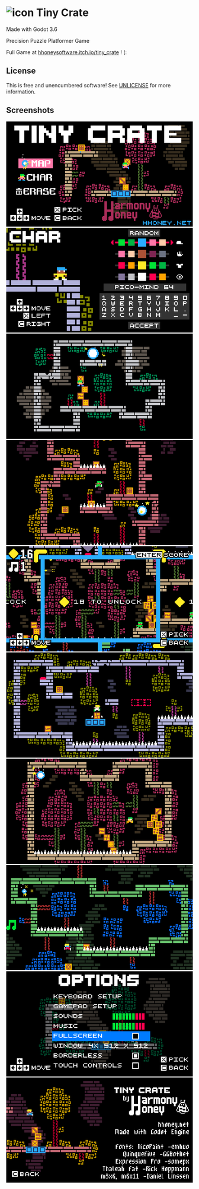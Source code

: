 # ![icon](media/image/icon.png) Tiny Crate
Made with Godot 3.6

Precision Puzzle Platformer Game

Full Game at [hhoneysoftware.itch.io/tiny_crate](https://hhoneysoftware.itch.io/tiny_crate) ! (:

## License
This is free and unencumbered software! See [UNLICENSE](UNLICENSE) for more information.

## Screenshots
![shot1](media/image/screens/1.png)
![shot2](media/image/screens/2.png)
![shot3](media/image/screens/3.png)
![shot4](media/image/screens/4.png)
![shot5](media/image/screens/5.png)
![shot6](media/image/screens/6.png)
![shot7](media/image/screens/7.png)
![shot8](media/image/screens/8.png)
![shot9](media/image/screens/9.png)
![shot10](media/image/screens/10.png)
